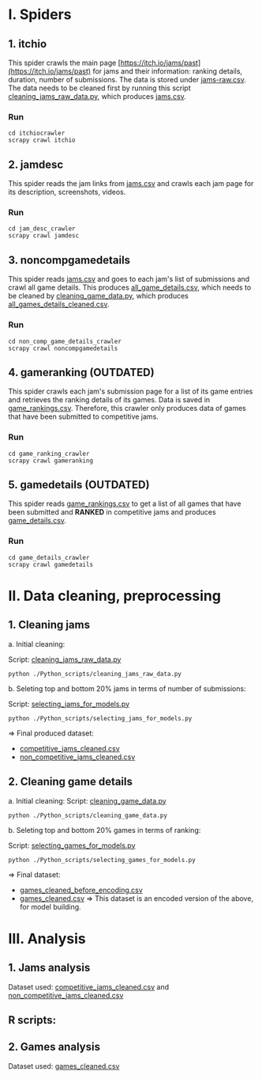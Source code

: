 # I. Spiders

## 1. itchio

This spider crawls the main page [https://itch.io/jams/past](https://itch.io/jams/past) for jams and their information: ranking details, duration, number of submissions. The data is stored under [jams-raw.csv](./dataset/jams-raw.csv). The data needs to be cleaned first by running this script [cleaning_jams_raw_data.py](./Python_scripts/cleaning_jams_raw_data.py), which produces [jams.csv](./dataset/jams.csv).

### Run

```
cd itchiocrawler
scrapy crawl itchio
```

## 2. jamdesc

This spider reads the jam links from [jams.csv](./dataset/jams.csv) and crawls each jam page for its description, screenshots, videos.

### Run

```
cd jam_desc_crawler
scrapy crawl jamdesc
```

## 3. noncompgamedetails
This spider reads [jams.csv](./dataset/jams.csv) and goes to each jam's list of submissions and crawl all game details. This produces [all_game_details.csv](./dataset/all_game_details.csv), which needs to be cleaned by [cleaning_game_data.py](./Python_scripts/cleaning_game_data.py), which produces [all_games_details_cleaned.csv](./dataset/all_games_details_cleaned.csv).

### Run
```
cd non_comp_game_details_crawler
scrapy crawl noncompgamedetails
```

## 4. gameranking (**OUTDATED**)
This spider crawls each jam's submission page for a list of its game entries and retrieves the ranking details of its games. Data is saved in [game_rankings.csv](./dataset/game_rankings.csv). Therefore, this crawler only produces data of games that have been submitted to competitive jams.

### Run

```
cd game_ranking_crawler
scrapy crawl gameranking
```

## 5. gamedetails (**OUTDATED**)
This spider reads [game_rankings.csv](./dataset/game_rankings.csv) to get a list of all games that have been submitted and **RANKED** in competitive jams and produces [game_details.csv](./dataset/game_details.csv).

### Run
```
cd game_details_crawler
scrapy crawl gamedetails
```

# II. Data cleaning, preprocessing

## 1. Cleaning jams

a. Initial cleaning:

Script: [cleaning_jams_raw_data.py](./Python_scripts/cleaning_jams_raw_data.py)
```
python ./Python_scripts/cleaning_jams_raw_data.py
```

b. Seleting top and bottom 20% jams in terms of number of submissions:

Script: [selecting_jams_for_models.py](./Python_scripts/selecting_jams_for_models.py)
```
python ./Python_scripts/selecting_jams_for_models.py
```

=> Final produced dataset: 
- [competitive_jams_cleaned.csv](./dataset/competitive_jams_cleaned.csv)
-  [non_competitive_jams_cleaned.csv](./dataset/non_competitive_jams_cleaned.csv)

## 2. Cleaning game details

a. Initial cleaning:
Script: [cleaning_game_data.py](./Python_scripts/cleaning_game_data.py)
```
python ./Python_scripts/cleaning_game_data.py
```

b. Seleting top and bottom 20% games in terms of ranking:

Script: [selecting_games_for_models.py](./Python_scripts/selecting_games_for_models.py)
```
python ./Python_scripts/selecting_games_for_models.py
```

=> Final dataset: 
- [games_cleaned_before_encoding.csv](./dataset/games_cleaned_before_encoding.csv)
- [games_cleaned.csv](./dataset/games_cleaned.csv) => This dataset is an encoded version of the above, for model building.

# III. Analysis

## 1. Jams analysis
Dataset used: [competitive_jams_cleaned.csv](./dataset/competitive_jams_cleaned.csv) and [non_competitive_jams_cleaned.csv](./dataset/non_competitive_jams_cleaned.csv)

R scripts:
- 


## 2. Games analysis

Dataset used: [games_cleaned.csv](./dataset/games_cleaned.csv)